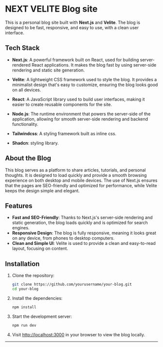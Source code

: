 # NEXT VELITE Blog site

This is a personal blog site built with **Next.js** and **Velite**. The blog is designed to be fast, responsive, and easy to use, with a clean user interface.

## Tech Stack

- **Next.js**: A powerful framework built on React, used for building server-rendered React applications. It makes the blog fast by using server-side rendering and static site generation.

- **Velite**: A lightweight CSS framework used to style the blog. It provides a minimalist design that's easy to customize, ensuring the blog looks good on all devices.

- **React**: A JavaScript library used to build user interfaces, making it easier to create reusable components for the site.

- **Node.js**: The runtime environment that powers the server-side of the application, allowing for smooth server-side rendering and backend functionality.
- **Tailwindcss**: A styling framework built as inline css.
- **Shadcn**: styling library.

## About the Blog

This blog serves as a platform to share articles, tutorials, and personal thoughts. It is designed to load quickly and provide a smooth browsing experience on both desktop and mobile devices. The use of Next.js ensures that the pages are SEO-friendly and optimized for performance, while Velite keeps the design simple and elegant.

## Features

- **Fast and SEO-Friendly**: Thanks to Next.js's server-side rendering and static generation, the blog loads quickly and is optimized for search engines.
- **Responsive Design**: The blog is fully responsive, meaning it looks great on any device, from phones to desktop computers.
- **Clean and Simple UI**: Velite is used to provide a clean and easy-to-read layout, focusing on content.

## Installation

1. Clone the repository:

   ```bash
   git clone https://github.com/yourusername/your-blog.git
   cd your-blog
   ```

2. Install the dependencies:

   ```bash
   npm install
   ```

3. Start the development server:

   ```bash
   npm run dev
   ```

4. Visit [http://localhost:3000](http://localhost:3000) in your browser to view the blog locally.

---
